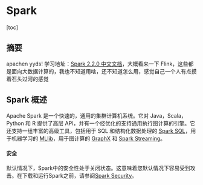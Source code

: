 # Spark

[toc]

## 摘要

apachen yyds! 学习地址：[Spark 2.2.0 中文文档](http://spark.apachecn.org)，大概看来一下 Flink，这些都是面向大数据计算的，我也不知道用啥，还不知道怎么用，感觉自己一个人有点摸着石头过河的感觉

## Spark 概述

Apache Spark 是一个快速的，通用的集群计算机系统。它对 Java，Scala，Python 和 R 提供了高层 API，并有一个经优化的支持通用执行图计算的引擎。它还支持一组丰富的高级工具，包括用于 SQL 和结构化数据处理的 [Spark SQL](http://spark.apachecn.org/#/sql-programming-guide.html)，用于机器学习的 [MLlib](http://spark.apachecn.org/#/ml-guide.html)，用于图计算的 [GraphX](http://spark.apachecn.org/#/graphx-programming-guide.html) 和 [Spark Streaming](http://spark.apachecn.org/#/streaming-programming-guide.html)。

#### 安全

默认情况下，Spark中的安全性处于关闭状态。这意味着您默认情况下容易受到攻击。在下载和运行Spark之前，请参阅[Spark Security](https://spark.apache.org/docs/latest/security.html)。